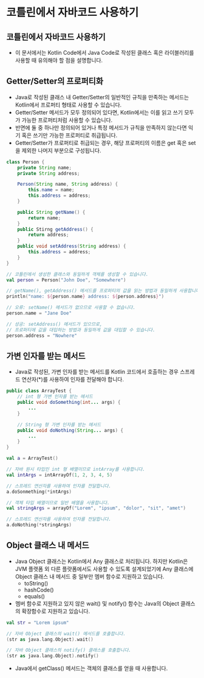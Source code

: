 # 코틀린에서 자바코드 사용하기
## 코틀린에서 자바코드 사용하기
* 이 문서에서는 Kotlin Code에서 Java Code로 작성된 클래스 혹은 라이블러리를 사용할 때 유의해야 할 점을 설명합니다.
## Getter/Setter의 프로퍼티화
* Java로 작성된 클래스 내 Getter/Setter의 일반적인 규칙을 만족하는 메서드는 Kotlin에서 프로퍼티 형태로 사용할 수 있습니다.
* Getter/Setter 메서드가 모두 정의되어 있다면, Kotlin에서는 이를 읽고 쓰기 모두가 가능한 프로퍼티처럼 사용할 수 있습니다.
* 반면에 둘 중 하나만 정의되어 있거나 특정 메서드가 규칙을 만족하지 않는다면 익기 혹은 쓰기만 가능한 프로퍼티로 취급됩니다.
* Getter/Setter가 프로퍼티로 취급되는 경우, 해당 프로퍼티의 이름은 get 혹은 set을 제외한 나머지 부분으로 구성됩니다.
~~~java
class Person {
    private String name;
    private String address;

    Person(String name, String address) {
        this.name = name;
        this.address = address;
    }

    public String getName() {
        return name;
    }
    public Stirng getAddress() {
        return address;
    }
    public void setAddress(String address) {
        this.address = address;
    }
}
~~~
~~~kotlin
// 코틀린에서 생성한 클래스와 동일하게 객체를 생성할 수 있습니다.
val person = Person("John Doe", "Somewhere")

// getName(), getAddress() 메서드를 프로퍼티의 값을 읽는 방법과 동일하게 사용합니다.
println("name: ${person.name} address: ${person.address}")

// 오류: setName() 메서드가 없으므로 사용할 수 없습니다.
person.name = "Jane Doe"

// 성공: setAddress() 메서드가 있으므로,
// 프로퍼티에 값을 대입하는 방법과 동일하게 값을 대입할 수 있습니다.
person.address = "Nowhere"
~~~

## 가변 인자를 받는 메서드
* Java로 작성된, 가변 인자를 받는 메서드를 Kotlin 코드에서 호출하는 경우 스프레드 연산자(*)를 사용하여 인자를 전달해야 합니다.
~~~java
public class ArrayTest {
    // int 형 가변 인자를 받는 메서드
    public void doSomething(int... args) {
        ...
    }

    // String 형 가변 인자를 받는 메서드
    public void doNothing(String... args) {
        ...
    }
}
~~~
~~~kotlin
val a = ArrayTest()

// 자바 원시 타입인 int 형 배열이므로 intArray를 사용합니다.
val intArgs = intArrayOf(1, 2, 3, 4, 5)

// 스프레드 연산자를 사용하여 인자를 전달합니다.
a.doSonmething(*intArgs)

// 객체 타입 배열이므로 일반 배열을 사용합니다.
val stringArgs = arrayOf("Lorem", "ipsum", "dolor", "sit", "amet")

// 스프레드 연산자를 사용하여 인자를 전달합니다.
a.doNothing(*stringArgs)
~~~
## Object 클래스 내 메서드
* Java Object 클래스는 Kotlin에서 Any 클래스로 처리됩니다. 하지만 Kotlin은 JVM 플랫폼 외 다른 플럇폼에서도 사용할 수 있도록 설계되었기에 Any 클래스에 Object 클래스 내 메서드 중 일부만 멤버 함수로 지원하고 있습니다.
    * toString()
    * hashCode()
    * equals()
* 멤버 함수로 지원하고 있지 않은 wait() 및 notify() 함수는 Java의 Object 클래스의 확장함수로 지원하고 있습니다.
~~~kotlin
val str = "Lorem ipsum"

// 자바 Object 클래스의 wait() 메서드를 호출합니다.
(str as java.lang.Object).wait()

// 자바 Object 클래스의 notify() 클래스를 호출합니다.
(str as java.lang.Object).notify()
~~~
* Java에서 getClass() 메서드는 객체의 클래스를 얻을 때 사용합니다. 